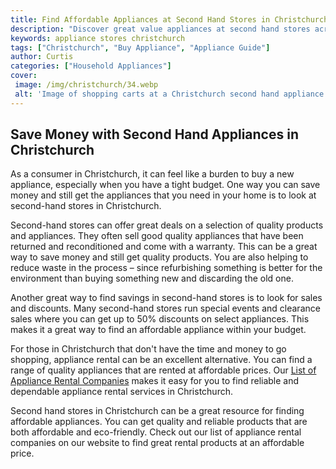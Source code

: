 ```yaml
---
title: Find Affordable Appliances at Second Hand Stores in Christchurch
description: "Discover great value appliances at second hand stores across Christchurch without breaking the bank Learn how to find quality budget-friendly household items near you in the Garden City"
keywords: appliance stores christchurch
tags: ["Christchurch", "Buy Appliance", "Appliance Guide"]
author: Curtis
categories: ["Household Appliances"]
cover: 
 image: /img/christchurch/34.webp
 alt: 'Image of shopping carts at a Christchurch second hand appliance store'
---
```

## Save Money with Second Hand Appliances in Christchurch

As a consumer in Christchurch, it can feel like a burden to buy a new appliance, especially when you have a tight budget. One way you can save money and still get the appliances that you need in your home is to look at second-hand stores in Christchurch. 

Second-hand stores can offer great deals on a selection of quality products and appliances. They often sell good quality appliances that have been returned and reconditioned and come with a warranty. This can be a great way to save money and still get quality products. You are also helping to reduce waste in the process – since refurbishing something is better for the environment than buying something new and discarding the old one. 

Another great way to find savings in second-hand stores is to look for sales and discounts. Many second-hand stores run special events and clearance sales where you can get up to 50% discounts on select appliances. This makes it a great way to find an affordable appliance within your budget. 

For those in Christchurch that don't have the time and money to go shopping, appliance rental can be an excellent alternative. You can find a range of quality appliances that are rented at affordable prices. Our [List of Appliance Rental Companies](./pages/appliance-rental) makes it easy for you to find reliable and dependable appliance rental services in Christchurch. 

Second hand stores in Christchurch can be a great resource for finding affordable appliances. You can get quality and reliable products that are both affordable and eco-friendly. Check out our list of appliance rental companies on our website to find great rental products at an affordable price.

